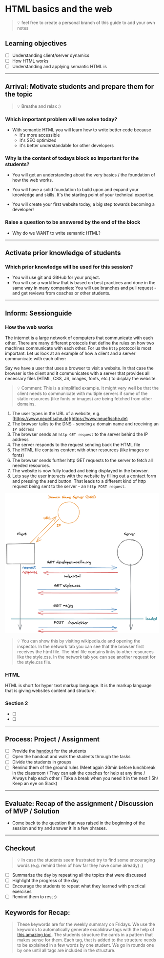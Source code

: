 # HTML basics and the web

> 💡 feel free to create a personal branch of this guide to add your own notes

## Learning objectives

- [ ] Understanding client/server dynamics
- [ ] How HTML works
- [ ] Understanding and applying semantic HTML is

---

## Arrival: Motivate students and prepare them for the topic

> 💡 Breathe and relax :)

### Which important problem will we solve today?

- With semantic HTML you will learn how to write better code because
  - it's more accessible
  - it's SEO optimized
  - it's better understandable for other developers

### Why is the content of todays block so important for the students?

- You will get an understanding about the very basics / the foundation of how the web works.
- You will have a solid foundation to build upon and expand your knowledge and skills. It's the starting point of your technical expertise.

- You will create your first website today, a big step towards becoming a developer!

### Raise a question to be answered by the end of the block

- Why do we WANT to write semantic HTML?

---

## Activate prior knowledge of students

### Which prior knowledge will be used for this session?

- You will use git and GitHub for your project.
- You will use a workflow that is based on best practices and done in the same way in many companies: You will use branches and pull request - and get reviews from coaches or other students.

---

## Inform: Sessionguide

### How the web works

The internet is a large network of computers that communicate with each other. There are many different protocols that define the rules on how two machines communicate with each other. For us the `http` protocol is most important. Let us look at an example of how a client and a server communicate with each other:

Say we have a user that uses a browser to visit a website. In that case the browser is the client and it communicates with a server that provides all necessary files (HTML, CSS, JS, images, fonts, etc.) to display the website.

> 💡 Comment: This is a simplified example. It might very well be that the client needs to communicate with multiple servers if some of the static resources (like fonts or images) are being fetched from other domains.

1. The user types in the URL of a website, e.g. [https://www.neuefische.de](https://www.neuefische.de)
2. The browser talks to the DNS - sending a domain name and receiving an `IP address`
3. The browser sends an `http GET request` to the server behind the IP address
4. The server responds to the request sending back the HTML file
5. The HTML file contains content with other resources (like images or fonts)
6. The browser sends further http GET requests to the server to fetch all needed resources.
7. The website is now fully loaded and being displayed in the browser.
8. Lets say the user interacts with the website by filling out a contact form and pressing the send button. That leads to a different kind of http request being sent to the server - an `http POST request`.

<img src="./assets/request-response.png" width=600 />

> 💡 You can show this by visiting wikipedia.de and opening the inspector. In the network tab you can see that the browser first receives the html file. The html file contains links to other resources like the style.css. In the network tab you can see another request for the style.css file.

### HTML

HTML is short for hyper text markup language. It is the markup language that is giving websites content and structure.

### Section 2

- [ ]
- [ ]

---

## Process: Project / Assignment

- [ ] Provide the [handout](session-name.md) for the students
- [ ] Open the handout and walk the students through the tasks
- [ ] Divide the students in groups
- [ ] Remind them of the ground rules (Meet again 30min before lunchbreak in the classroom / They can ask the coaches for help at any time / Always help each other / Take a break when you need it in the next 1.5h/ Keep an eye on Slack)

---

## Evaluate: Recap of the assignment / Discussion of MVP / Solution

- Come back to the question that was raised in the beginning of the session and try and answer it in a few phrases.

---

## Checkout

> 💡 In case the students seem frustrated try to find some encouraging words (e.g. remind them of how far they have come already) :)

- [ ] Summarize the day by repeating all the topics that were discussed
- [ ] Highlight the progress of the day
- [ ] Encourage the students to repeat what they learned with practical exercises
- [ ] Remind them to rest :)

## Keywords for Recap:

> These keywords are for the weekly summary on Fridays.
> We use the keywords to automatically generate excalidraw tags with the help of [this amazing tool](https://github.com/F-Kirchhoff/tag-cloud-generator).
> The students structure the cards in a pattern that makes sense for them. Each tag, that is added to the structure needs to be explained in a few words by one student. We go in rounds one by one until all tags are included in the structure.
